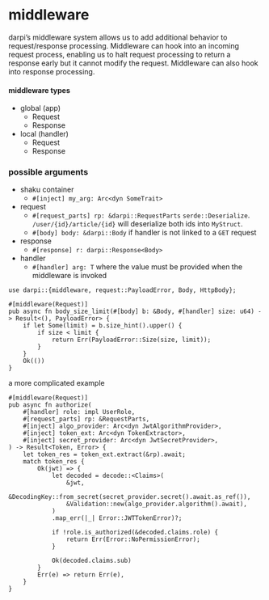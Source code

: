 # middleware

darpi’s middleware system allows us to add additional behavior to
request/response processing. Middleware can hook into an incoming request
process, enabling us to halt request processing to return a response early
but it cannot modify the request.
Middleware can also hook into response processing.

#### middleware types

- global (app)
  - Request
  - Response
- local (handler)
  - Request
  - Response


### possible arguments
- shaku container
    - `#[inject] my_arg: Arc<dyn SomeTrait>`
- request
    - `#[request_parts] rp: &darpi::RequestParts`
      `serde::Deserialize`. `/user/{id}/article/{id}` will deserialize both ids into `MyStruct`.
    - `#[body] body: &darpi::Body` if handler is not linked to a `GET` request
- response
  - `#[response] r: darpi::Response<Body>`
- handler
    - `#[handler] arg: T` where the value must be provided when the middleware is invoked

    
```rust,ignore
use darpi::{middleware, request::PayloadError, Body, HttpBody};

#[middleware(Request)]
pub async fn body_size_limit(#[body] b: &Body, #[handler] size: u64) -> Result<(), PayloadError> {
    if let Some(limit) = b.size_hint().upper() {
        if size < limit {
            return Err(PayloadError::Size(size, limit));
        }
    }
    Ok(())
}
```

a more complicated example

```rust, ignore
#[middleware(Request)]
pub async fn authorize(
    #[handler] role: impl UserRole,
    #[request_parts] rp: &RequestParts,
    #[inject] algo_provider: Arc<dyn JwtAlgorithmProvider>,
    #[inject] token_ext: Arc<dyn TokenExtractor>,
    #[inject] secret_provider: Arc<dyn JwtSecretProvider>,
) -> Result<Token, Error> {
    let token_res = token_ext.extract(&rp).await;
    match token_res {
        Ok(jwt) => {
            let decoded = decode::<Claims>(
                &jwt,
                &DecodingKey::from_secret(secret_provider.secret().await.as_ref()),
                &Validation::new(algo_provider.algorithm().await),
            )
            .map_err(|_| Error::JWTTokenError)?;

            if !role.is_authorized(&decoded.claims.role) {
                return Err(Error::NoPermissionError);
            }

            Ok(decoded.claims.sub)
        }
        Err(e) => return Err(e),
    }
}
```
